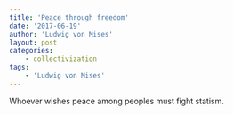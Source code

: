 ```yaml
---
title: 'Peace through freedom'
date: '2017-06-19'
author: 'Ludwig von Mises'
layout: post
categories:
    - collectivization
tags:
    - 'Ludwig von Mises'
---
```


Whoever wishes peace among peoples must fight statism.
